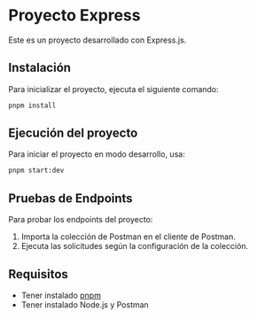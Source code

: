 # Proyecto Express

Este es un proyecto desarrollado con Express.js.

## Instalación

Para inicializar el proyecto, ejecuta el siguiente comando:

```sh
pnpm install
```

## Ejecución del proyecto

Para iniciar el proyecto en modo desarrollo, usa:

```sh
pnpm start:dev
```

## Pruebas de Endpoints

Para probar los endpoints del proyecto:

1. Importa la colección de Postman en el cliente de Postman.
2. Ejecuta las solicitudes según la configuración de la colección.

## Requisitos

- Tener instalado [pnpm](https://pnpm.io/)
- Tener instalado Node.js y Postman
